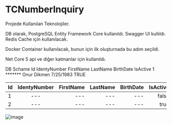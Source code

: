 # TCNumberInquiry

Projede Kullanılan Teknolojiler.

DB olarak, PostgreSQL  Entity Framework Core kullanıldı.
Swagger UI kullıldı.
Redis Cache için kullanılacak.

Docker Container kullanılacak, bunun için ilk oluşturnada bu adım seçildi.

Net Core 5 api ve diğer katmanlar için kullanıldı.


DB Schame
Id	IdentyNumber	FirstName	LastName	BirthDate	IsActive
1	*******	Onur	Dikmen	7/25/1983	TRUE

| Id     | IdentyNumber | FirstName | LastName |BirthDate |IsActive |
| :---         |     :---:      |          ---: | ---: | ---: | ---: |
| 1      | ---       | ---     | ---     | ---     | false |   
| 2      | ---       | ---     | ---     | ---     | true  |       




![image](https://user-images.githubusercontent.com/3075597/180801000-ccecf74f-39c5-4cba-9761-98fc1a355f1b.png)
